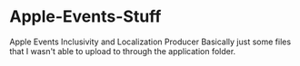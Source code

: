 # Apple-Events-Stuff
Apple Events Inclusivity and Localization Producer
Basically just some files that I wasn't able to upload to through the application folder.
